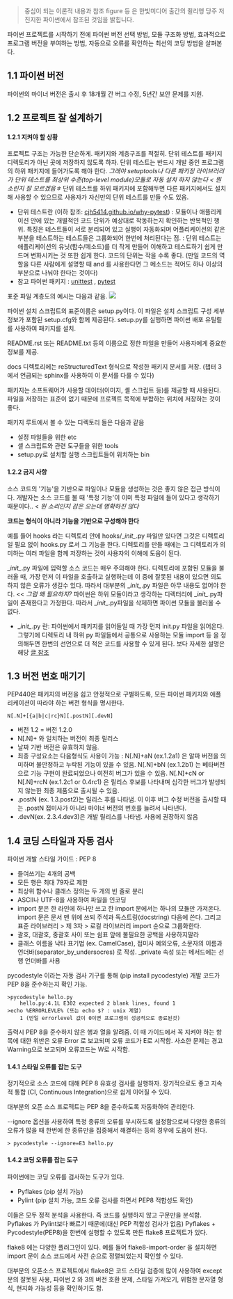> 중심이 되는 이론적 내용과 참조 figure 등 은 한빛미디어 출간의 쥘리앵 당주 저 진지한 파이썬에서 참조된 것임을 밝힙니다. 

파이썬 프로젝트를 시작하기 전에 파이썬 버전 선택 방법, 모듈 구조화 방법, 효과적으로 프로그램 버전을 부여하는 방법, 자동으로 오류를 확인하는 최선의 코딩 방법을 살펴본다.

## 1.1 파이썬 버전
파이썬의 마이너 버전은 출시 후 18개월 간 버그 수정, 5년간 보안 문제를 지원.


## 1.2 프로젝트 잘 설계하기
#### 1.2.1 지켜야 할 상황
프로젝트 구조는 가능한 단순하게.
패키지와 계층구조를 적절히.
단위 테스트를 패키지 디렉토리가 아닌 곳에 저장하지 않도록 하자. 단위 테스트는 반드시 개발 중인 프로그램의 하위 패키지에 들어가도록 해야 한다. *그래야 setuptools나 다른 패키징 라이브러리가 단위 테스트를 최상위 수준(top-level module)모듈로 자동 설치 하지 않는다 < 뭔소린지 잘 모르겠음ㅎ*
단위 테스트를 하위 패키지에 포함해두면 다른 패키지에서도 설치해 사용할 수 있으므로 사용자가 자신만의 단위 테스트를 만들 수도 있음.

* 단위 테스트란 (이하 참조: [cjh5414.github.io/why-pytest](https://cjh5414.github.io/why-pytest/))
    :  모듈이나 애플리케이션 안에 있는 개별적인 코드 단위가 예상대로 작동하는지 확인하는 반복적인 행위. 특징은 테스트들이 서로 분리되어 있고 실행이 자동화되며 어플리케이션의 같은 부분을 테스트하는 테스트들은 그룹화되어 한번에 처리된다는 점. 
    : 단위 테스트는 애플리케이션의 유닛(함수/메소드)를 더 작게 만들어 이해하고 테스트하기 쉽게 만드며 변화시키는 것 또한 쉽게 한다. 코드의 단위는 작을 수록 좋다. (만일 코드의 역할을 다른 사람에게 설명할 때 and 를 사용한다면 그 메소드는 적어도 하나 이상의 부분으로 나눠야 한다는 것이다)
 * 참고 파이썬 패키지 : [unittest](https://docs.python.org/ko/3/library/unittest.html) , [pytest](https://docs.pytest.org/en/latest/)

표준 파일 계층도의 예시는 다음과 같음.
![](https://images.velog.io/images/psm9619/post/ba8d6767-ae1e-4f03-91f8-34833bd56fbc/KakaoTalk_Photo_2021-11-30-20-11-37.jpeg)

파이썬 설치 스크립트의 표준이름은 setup.py이다. 이 파일은 설치 스크립트 구성 세부 정보가 포함된 setup.cfg와 함께 제공된다. setup.py를 실행하면 파이썬 배포 유틸맅를 사용하여 패키지를 설치.

README.rst 또는 README.txt 등의 이름으로 정한 파일을 만들어 사용자에게 중요한 정보를 제공.

docs 디렉토리에는 reStructuredText 형식으로 작성한 패키지 문서를 저장. (챕터 3에서 언급되는 sphinx를 사용하여 이 문서를 다룰 수 있다)

패키지는 소프트웨어가 사용할 데이터(이미지, 셸 스크립트 등)를 제공할 때 사용된다. 파일을 저장하는 표준이 없기 때문에 프로젝트 목적에 부합하는 위치에 저장하는 것이 좋다. 

패키지 루트에서 볼 수 있는 디렉토리 들은 다음과 같음
* 설정 파일들을 위한 etc
* 셸 스크립트와 관련 도구들을 위한 tools
* setup.py로 설치할 실행 스크립트들이 위치하는 bin


#### 1.2.2 금지 사항
소스 코드의 '기능'을 기반으로 파일이나 모듈을 생성하는 것은 좋지 않은 접근 방식이다. 개발자는 소스 코드를 볼 때 '특정 기능'이 이미 특정 파일에 들어 있다고 생각하기 때문이다.. < *뭔 소리인지 감은 오는데 명확하진 않다*

**코드는 형식이 아니라 기능을 기반으로 구성해야 한다**

예를 들어 hooks 라는 디렉토리 안에 hooks/\__init\__.py 파일만 있다면 그것은 디렉토리 일 필요 없이 hooks.py 로서 그 기능을 한다. 디렉토리를 만들 때에는 그 디렉토리가 의미하는 여러 파일을 함께 저장하는 것이 사용자의 이해에 도움이 된다.

\__init\__.py 파일에 입력할 소스 코드는 매우 주의해야 한다. 디렉토리에 포함된 모듈을 불러올 때, 가장 먼저 이 파일을 호출하고 실행하는데 이 중에 잘못된 내용이 있으면 의도하지 않은 오류가 생길수 있다. 따라서 대부분의 \__init\__.py 파일은 아무 내용도 없어야 한다. << *그럼 왜 필요하지?*
파이썬은 하위 모듈이라고 생각하는 디렉터리에 \__init\__.py파일이 존재한다고 가정한다. 따라서 \__init\__.py파일을 삭제하면 파이썬 모듈을 불러올 수 없다.

* \__init\__.py 란: 
파이썬에서 패키지를 읽어들일 때 가장 먼저 init.py 파일을 읽어온다. 그렇기에 디렉토리 내 하위 py 파일들에서 공통으로 사용하는 모듈 import 등 을 정의해두면 한번의 선언으로 더 적은 코드를 사용할 수 있게 된다. 보다 자세한 설명은 해당 [글 참조](https://m.blog.naver.com/jodi999/221609408266)


## 1.3 버전 번호 매기기
PEP440은 패키지의 버전을 쉽고 안정적으로 구별하도록, 모든 파이썬 패키지와 애플리케이션이 따라야 하는  버전 형식을 명시한다.

	N[.N]+[{a|b|c|rc}N][.postN][.devN]
* 버전 1.2 = 버전 1.2.0
* N[.N]+ 와 일치하는 버전이 최종 릴리스
* 날짜 기반 버전은 유효하지 않음. 
* 최종 구성요소는 다음형식도 사용이 가능 : N[.N]+aN (ex.1.2a1) 은 알파 버전을 의미하며 불안정하고 누락된 기능이 있을 수 있음. N[.N]+bN (ex.1.2b1) 는 베타버전으로 기능 구현이 완료되었으나 여전히 버그가 있을 수 있음. N[.N]+cN or N[.N]+rcN (ex.1.2c1 or 0.4rc1) 은 릴리스 후보를 나타내며 심각한 버그가 발생되지 않는한 최종 제품으로 출시될 수 있음.
* .postN (ex. 1.3.post2)는 릴리스 후를 나타냄. 이 이후 버그 수정 버전을 출시할 때는 .postN 접미사가 아니라 마이너 버전의 번호를 늘려서 나타낸다.
* .devN(ex. 2.3.4.dev3)은 개발 릴리스를 나타냄. 사용에 권장하지 않음

## 1.4 코딩 스타일과 자동 검사
파이썬 개발 스타일 가이드 : PEP 8
* 들여쓰기는 4개의 공백
* 모든 행은 최대 79자로 제한
* 최상위 함수나 클래스 정의는 두 개의 빈 줄로 분리
* ASCII나 UTF-8을 사용하여 파일을 인코딩
* import 문은 한 라인에 하나만 쓰고 한 import 문에서는 하나의 모듈만 가져온다. import 문은 문서 맨 위에 쓰되 주석과 독스트링(docstring) 다음에 쓴다. 그리고 표준 라이브러리 > 제 3자 > 로컬 라이브러리 import 순으로 그룹화한다.
* 괄호, 대괄호, 중괄호 사이 또는 쉼표 앞에 불필요한 공백을 사용하지말라
* 클래스 이름을 낙타 표기법 (ex. CamelCase), 접미사 예외오류, 소문자의 이름과 언더바(separator_by_undersocres) 로 작성. \_private 속성 또는 메서드에는 선행 언더바를 사용

pycodestyle 이라는 자동 검사 기구를 통해 (pip install pycodestyle) 개발 코드가 PEP 8을 준수하는지 확인 가능.
	
    >pycodestyle hello.py
    	hello.py:4.1L E302 expected 2 blank lines, found 1	
    >echo %ERRORLEVLE% (또는 echo $? : unix 계열)
    	1 (만일 errorlevel 값이 0이면 프로그램이 성공적으로 종료된것)

출력시 PEP 8을 준수하지 않은 행과 열을 알려줌. 이 때 가이드에서 꼭 지켜야 하는 항목에 대한 위반은 오류 Error 로 보고되며 오류 코드가 E로 시작함. 사소한 문제는 경고 Warning으로 보고되며 오류코드는 W로 시작함.

#### 1.4.1 스타일 오류를 잡는 도구
정기적으로 소스 코드에 대해 PEP 8 유효성 검사를 실행하자. 장기적으로도 좋고 지속적 통합 (CI, Continuous Integration)으로 쉽게 이어질 수 있다. 

대부분의 오픈 소스 프로젝트는 PEP 8을 준수하도록 자동화하여 관리한다. 


--ignore 옵션을 사용하여 특정 종류의 오류를 무시하도록 설정함으로써 다양한 종류의 오류가 많을 때 한번에 한 종류만을 집중해서 해결하는 등의 경우에 도움이 된다.

	> pycodestyle --ignore=E3 hello.py


#### 1.4.2 코딩 오류를 잡는 도구
파이썬에는 코딩 오류를 검사하는 도구가 있다.
- Pyflakes (pip 설치 가능)
- Pylint (pip 설치 가능, 코드 오류 검사를 하면서 PEP8 적합성도 확인)

이들은 모두 정적 분석을 사용한다. 즉 코드를 실행하지 않고 구문만을 분석함.
Pyflakes 가 Pylint보다 빠르기 때문에(대신 PEP 적합성 검사가 없음) Pyflakes + Pycodestyle(PEP8)을 한번에 실행할 수 있도록 만든 flake8 프로젝트가 있다. 

flake8 에는 다양한 플러그인이 있다. 예를 들어 flake8-import-order 을 설치하면 import 문이 소스 코드에서 사전 순으로 정렬되었는지 확인할 수 있다.

대부분의 오픈소스 프로젝트에서 flake8은 코드 스타일 검증에 많이 사용하여 except 문의 잘못된 사용, 파이썬 2 와 3의 버전 호환 문제, 스타일 가져오기, 위험한 문자열 형식, 현지화 가능성 등을 확인하기도 함.
